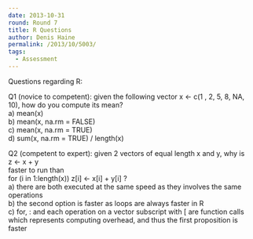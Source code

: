 ```yaml
---
date: 2013-10-31
round: Round 7
title: R Questions
author: Denis Haine
permalink: /2013/10/5003/
tags:
  - Assessment
---
```

Questions regarding R:

Q1 (novice to competent): given the following vector x <- c(1 , 2, 5, 8, NA, 10), how do you compute its mean?  
a) mean(x)  
b) mean(x, na.rm = FALSE)  
c) mean(x, na.rm = TRUE)  
d) sum(x, na.rm = TRUE) / length(x)

Q2 (competent to expert): given 2 vectors of equal length x and y, why is  
z <- x + y  
faster to run than  
for (i in 1:length(x)) z[i] <- x[i] + y[i] ?  
a) there are both executed at the same speed as they involves the same operations  
b) the second option is faster as loops are always faster in R  
c) for, : and each operation on a vector subscript with [ are function calls which represents computing overhead, and thus the first proposition is faster
